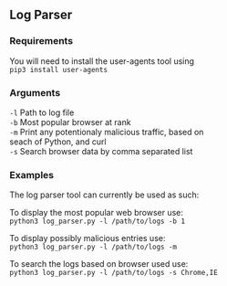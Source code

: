 ## Log Parser

### Requirements

  You will need to install the user-agents tool using<br/>
    `pip3 install user-agents`

### Arguments

  `-l` Path to log file<br/>
  `-b` Most popular browser at rank<br/>
  `-m` Print any potentionaly malicious traffic, based on<br/>
        seach of Python, and curl<br/>
  `-s` Search browser data by comma separated list

### Examples

The log parser tool can currently be used as such:

To display the most popular web browser use:<br/>
    `python3 log_parser.py -l /path/to/logs -b 1`

To display possibly malicious entries use:<br/>
    `python3 log_parser.py -l /path/to/logs -m`

To search the logs based on browser used use:<br/>
    `python3 log_parser.py -l /path/to/logs -s Chrome,IE`
